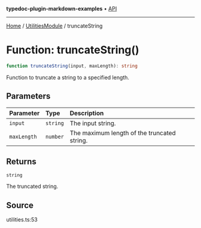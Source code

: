**typedoc-plugin-markdown-examples** • [API](../../README.md)

***

[Home](../../README.md) / [UtilitiesModule](../README.md) / truncateString

# Function: truncateString()

```ts
function truncateString(input, maxLength): string
```

Function to truncate a string to a specified length.

## Parameters

| Parameter | Type | Description |
| :------ | :------ | :------ |
| `input` | `string` | The input string. |
| `maxLength` | `number` | The maximum length of the truncated string. |

## Returns

`string`

The truncated string.

## Source

utilities.ts:53
